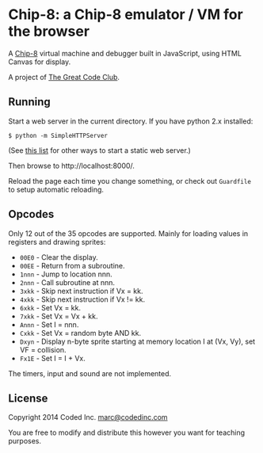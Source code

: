 # Chip-8: a Chip-8 emulator / VM for the browser

A [Chip-8](http://en.wikipedia.org/wiki/CHIP-8) virtual machine and debugger
built in JavaScript, using HTML Canvas for display.

A project of [The Great Code Club](http://www.greatcodeclub.com/).

## Running

Start a web server in the current directory. If you have python 2.x installed:

    $ python -m SimpleHTTPServer

(See [this list](https://gist.github.com/willurd/5720255) for other ways to
start a static web server.)

Then browse to http://localhost:8000/.

Reload the page each time you change something, or check out `Guardfile` to
setup automatic reloading.

## Opcodes

Only 12 out of the 35 opcodes are supported. Mainly for loading values in
registers and drawing sprites:

- `00E0` - Clear the display.
- `00EE` - Return from a subroutine.
- `1nnn` - Jump to location nnn.
- `2nnn` - Call subroutine at nnn.
- `3xkk` - Skip next instruction if Vx = kk.
- `4xkk` - Skip next instruction if Vx != kk.
- `6xkk` - Set Vx = kk.
- `7xkk` - Set Vx = Vx + kk.
- `Annn` - Set I = nnn.
- `Cxkk` - Set Vx = random byte AND kk.
- `Dxyn` - Display n-byte sprite starting at memory location I at (Vx, Vy),
  set VF = collision.
- `Fx1E` - Set I = I + Vx.

The timers, input and sound are not implemented.

## License

Copyright 2014 Coded Inc. <marc@codedinc.com>

You are free to modify and distribute this however you want for teaching
purposes.
